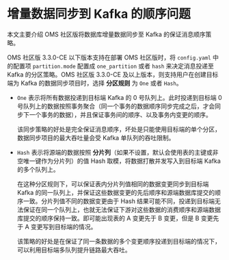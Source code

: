 # 增量数据同步到 Kafka 的顺序问题

本文主要介绍 OMS 社区版将数据库增量数据同步至 Kafka 的保证消息顺序策略。

OMS 社区版 3.3.0-CE 以下版本支持在部署 OMS 社区版时，将 `config.yaml` 中的配置项 `partition.mode` 配置成 `one_partition` 或者 `hash` 来决定消息投递至 Kafka 的分区策略。OMS 社区版 3.3.0-CE 及以上版本，则支持用户在创建目标端为 Kafka 的数据同步项目时，选择 **分区规则** 为 `One` 或者 `Hash`。

* `One` 表示将所有数据投递到目标端 Kafka 的 0 号队列上。此时投递到目标端 0 号队列上的数据按照事务聚合（同一个事务的数据顺序同步完成之后，才会同步下一个事务的数据），并且保证事务间的顺序、以及事务内变更的顺序。

    该同步策略的好处是完全保证消息顺序，坏处是只能使用目标端的单个分区，数据同步项目的最大吞吐量会受 Kafka 单队列的吞吐限制。

* `Hash` 表示将源端的数据按照 **分片列**（如果不设置，默认会使用表的主键或非空唯一键作为分片列）的值 Hash 取模，将数据打散并发写入到目标端 Kafka 的多个队列上。

    在这种分区规则下，可以保证表内分片列值相同的数据变更同步到目标端 Kafka 的同一队列上，并保证这些数据变更的先后顺序和源端数据库提交的顺序一致。分片列值不同的数据变更由于 Hash 结果可能不同，投递到目标端无法保证在同一个队列上，也就无法保证下游对这些数据的消费顺序和源端数据库提交的顺序保持一致。即可能出现表的 A 变更先于 B 变更，但是 B 变更先于 A 变更写到目标端的情况。

    该策略的好处是在保证了同一条数据的多个变更顺序投递到目标端的情况下，可以利用目标端多队列提升链路最大吞吐。
